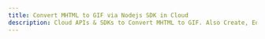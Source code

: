 ---title: Convert MHTML to GIF via Nodejs SDK in Clouddescription: Cloud APIs & SDKs to Convert MHTML to GIF. Also Create, Edit & Render Microsoft Word & OpenOffice documents in the Cloud.---